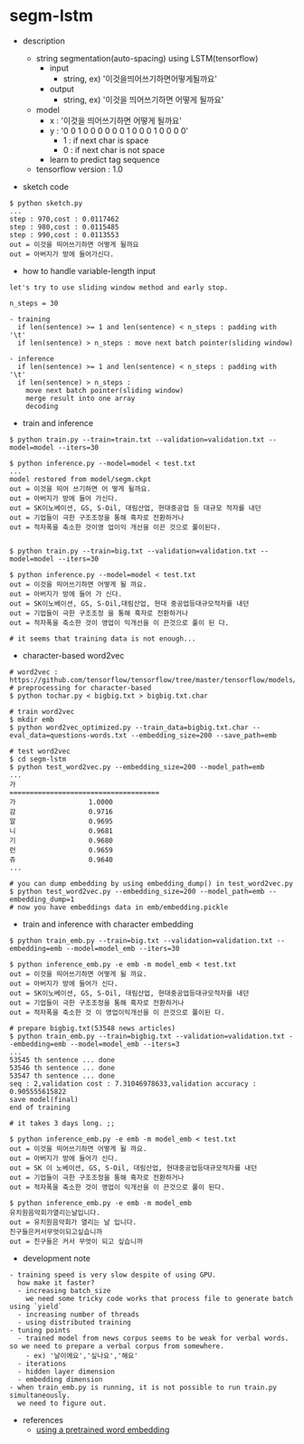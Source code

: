segm-lstm
===

- description
  - string segmentation(auto-spacing) using LSTM(tensorflow)
    - input
      - string, ex) '이것을띄어쓰기하면어떻게될까요'
    - output
      - string, ex) '이것을 띄어쓰기하면 어떻게 될까요' 
  - model
    - x : '이것을 띄어쓰기하면 어떻게 될까요'
	- y : '0 0 1 0 0 0 0 0 0 1 0 0 0 1 0 0 0 0'
	  - 1 : if next char is space
	  - 0 : if next char is not space
    - learn to predict tag sequence
  - tensorflow version : 1.0

- sketch code
```shell
$ python sketch.py
...
step : 970,cost : 0.0117462
step : 980,cost : 0.0115485
step : 990,cost : 0.0113553
out = 이것을 띄어쓰기하면 어떻게 될까요
out = 아버지가 방에 들어가신다.
```

- how to handle variable-length input
```protosame
let's try to use sliding window method and early stop.

n_steps = 30

- training
  if len(sentence) >= 1 and len(sentence) < n_steps : padding with '\t'
  if len(sentence) > n_steps : move next batch pointer(sliding window)

- inference
  if len(sentence) >= 1 and len(sentence) < n_steps : padding with '\t'
  if len(sentence) > n_steps : 
    move next batch pointer(sliding window)
	merge result into one array
	decoding
```

- train and inference
```shell
$ python train.py --train=train.txt --validation=validation.txt --model=model --iters=30

$ python inference.py --model=model < test.txt
...
model restored from model/segm.ckpt
out = 이것을 띄어 쓰기하면 어 떻게 될까요.
out = 아버지가 방에 들어 가신다.
out = SK이노베이션, GS, S-Oil, 대림산업, 현대중공업 등 대규모 적자를 내던
out = 기업들이 극한 구조조정을 통해 흑자로 전환하거나
out = 적자폭을 축소한 것이영 업이익 개선을 이끈 것으로 풀이된다.


$ python train.py --train=big.txt --validation=validation.txt --model=model --iters=30

$ python inference.py --model=model < test.txt
out = 이것을 띄어쓰기하면 어떻게 될 까요.
out = 아버지가 방에 들어 가 신다.
out = SK이노베이션, GS, S-Oil,대림산업, 현대 중공업등대규모적자를 내던
out = 기업들이 극한 구조조정 을 통해 흑자로 전환하거나
out = 적자폭을 축소한 것이 영업이 익개선을 이 끈것으로 풀이 된 다.

# it seems that training data is not enough...
```

- character-based word2vec
```shell
# word2vec : https://github.com/tensorflow/tensorflow/tree/master/tensorflow/models/embedding
# preprocessing for character-based
$ python tochar.py < bigbig.txt > bigbig.txt.char

# train word2vec
$ mkdir emb
$ python word2vec_optimized.py --train_data=bigbig.txt.char --eval_data=questions-words.txt --embedding_size=200 --save_path=emb

# test word2vec
$ cd segm-lstm
$ python test_word2vec.py --embedding_size=200 --model_path=emb
...
가
=====================================
가                  1.0000
감                  0.9716
알                  0.9695
니                  0.9681
기                  0.9680
런                  0.9659
쥬                  0.9640
...

# you can dump embedding by using embedding_dump() in test_word2vec.py
$ python test_word2vec.py --embedding_size=200 --model_path=emb --embedding_dump=1
# now you have embeddings data in emb/embedding.pickle

```

- train and inference with character embedding
```shell
$ python train_emb.py --train=big.txt --validation=validation.txt --embedding=emb --model=model_emb --iters=30

$ python inference_emb.py -e emb -m model_emb < test.txt
out = 이것을 띄어쓰기하면 어떻게 될 까요.
out = 아버지가 방에 들어가 신다.
out = SK이노베이션, GS, S-Oil, 대림산업, 현대중공업등대규모적자를 내던
out = 기업들이 극한 구조조정을 통해 흑자로 전환하거나
out = 적자폭을 축소한 것 이 영업이익개선을 이 끈것으로 풀이된 다.

# prepare bigbig.txt(53548 news articles)
$ python train_emb.py --train=bigbig.txt --validation=validation.txt --embedding=emb --model=model_emb --iters=3
...
53545 th sentence ... done
53546 th sentence ... done
53547 th sentence ... done
seq : 2,validation cost : 7.31046978633,validation accuracy : 0.905555615822
save model(final)
end of training

# it takes 3 days long. ;;

$ python inference_emb.py -e emb -m model_emb < test.txt
out = 이것을 띄어쓰기하면 어떻게 될 까요.
out = 아버지가 방에 들어가 신다.
out = SK 이 노베이션, GS, S-Oil, 대림산업, 현대중공업등대규모적자를 내던
out = 기업들이 극한 구조조정을 통해 흑자로 전환하거나
out = 적자폭을 축소한 것이 영업이 익개선을 이 끈것으로 풀이 된다.

$ python inference_emb.py -e emb -m model_emb
유치원음악회가열리는날입니다.
out = 유치원음악회가 열리는 날 입니다.
친구들은커서무엇이되고싶습니까
out = 친구들은 커서 무엇이 되고 싶습니까
```

- development note
```protosame
- training speed is very slow despite of using GPU. 
  how make it faster?
  - increasing batch_size
    we need some tricky code works that process file to generate batch using `yield`
  - increasing number of threads
  - using distributed training
- tuning points
  - trained model from news corpus seems to be weak for verbal words. so we need to prepare a verbal corpus from somewhere.
    - ex) '날이에요','싶나요','해요'
  - iterations
  - hidden layer dimension
  - embedding dimension
- when train_emb.py is running, it is not possible to run train.py simultaneously.
  we need to figure out.
```

- references
  - [using a pretrained word embedding](https://codedump.io/share/GsajBJMQJ50P/1/using-a-pre-trained-word-embedding-word2vec-or-glove-in-tensorflow)

